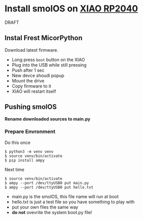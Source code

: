 # Install smolOS on [XIAO RP2040](https://www.seeedstudio.com/XIAO-RP2040-v1-0-p-5026.html)

DRAFT

## Instal Frest MicorPython
Download latest firmware.
* Long press `boot` button on the XIAO
* Plug into the USB while still pressing
* Push after 1 sec
* New devce shoudl popup
* Mount the drive
* Copy firmware to it
* XIAO will restart itself

## Pushing smolOS
**Rename downloaded sources to main.py**
### Prepare Envronment
Do this once
```
$ python3 -m venv venv
$ source venv/bin/activate
$ pip install ampy
```

Next time
```
$ source venv/bin/activate
$ ampy --port /dev/ttyUSB0 put main.py
$ ampy --port /dev/ttyUSB0 put hello.txt
```
- main.py is the smolOS, this file name will run at boot
- hello.txt is just a test file so you have something to play with
- put your own files the same way
- **do not** ovevrite the system boot.py file!
